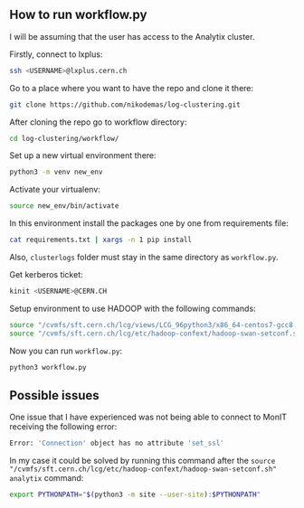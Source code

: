 ## How to run workflow.py

I will be assuming that the user has access to the Analytix cluster.

Firstly, connect to lxplus:
```bash
ssh <USERNAME>@lxplus.cern.ch
```
Go to a place where you want to have the repo and clone it there:
```bash
git clone https://github.com/nikodemas/log-clustering.git
```

After cloning the repo go to workflow directory:
```bash
cd log-clustering/workflow/
```

Set up a new virtual environment there:
```bash
python3 -m venv new_env
```

Activate your virtualenv:
```bash
source new_env/bin/activate
```

In this environment install the packages one by one from requirements file:
```bash
cat requirements.txt | xargs -n 1 pip install
```

Also, `clusterlogs` folder must stay in the same directory as `workflow.py`.

Get kerberos ticket:
```bash
kinit <USERNAME>@CERN.CH
```

Setup environment to use HADOOP with the following commands:
```bash
source "/cvmfs/sft.cern.ch/lcg/views/LCG_96python3/x86_64-centos7-gcc8-opt/setup.sh"
source "/cvmfs/sft.cern.ch/lcg/etc/hadoop-confext/hadoop-swan-setconf.sh" analytix
```

Now you can run `workflow.py`:
```bash
python3 workflow.py
```

## Possible issues

One issue that I have experienced was not being able to connect to MonIT receiving the following error:
```bash
Error: 'Connection' object has no attribute 'set_ssl'
```
In my case it could be solved by running this command after the `source "/cvmfs/sft.cern.ch/lcg/etc/hadoop-confext/hadoop-swan-setconf.sh" analytix` command:
```bash
export PYTHONPATH="$(python3 -m site --user-site):$PYTHONPATH"
```
